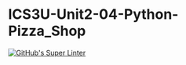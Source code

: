 # ICS3U-Unit2-04-Python-Pizza_Shop

[![GitHub's Super Linter](https://github.com/Mikayla-Barthelette-1/ICS3U-Unit2-04-Python-Pizza_Shop/workflows/GitHub's%20Super%20Linter/badge.svg)](https://github.com/Mikayla-Barthelette-1/ICS3U-Unit2-04-Python-Pizza_Shop/actions)
